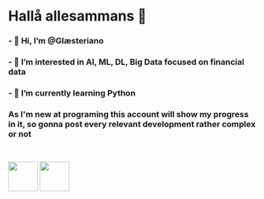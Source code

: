 # Hallå allesammans 🤙

### - 👋 Hi, I’m @Glæsteriano
### - 👀 I’m interested in AI, ML, DL, Big Data focused on financial data
### - 🌱 I’m currently learning Python

### As I'm new at programing this account will show my progress in it, so gonna post every relevant development rather complex or not

##

</div>
<div style="display: inline_block"><br>
<img height="60" width="60" src= "https://cdn.jsdelivr.net/gh/devicons/devicon/icons/python/python-original-wordmark.svg" />
<img height='60' width="60" src="https://cdn.jsdelivr.net/gh/devicons/devicon/icons/jupyter/jupyter-original-wordmark.svg" />
</div>          
          
<!---
Glasteriano/Glasteriano is a ✨ special ✨ repository because its `README.md` (this file) appears on your GitHub profile.
You can click the Preview link to take a look at your changes.
--->
